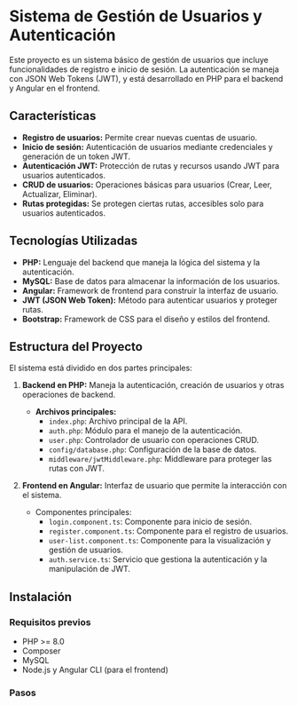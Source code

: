 # Sistema de Gestión de Usuarios y Autenticación

Este proyecto es un sistema básico de gestión de usuarios que incluye funcionalidades de registro e inicio de sesión. La autenticación se maneja con JSON Web Tokens (JWT), y está desarrollado en PHP para el backend y Angular en el frontend.

## Características

- **Registro de usuarios:** Permite crear nuevas cuentas de usuario.
- **Inicio de sesión:** Autenticación de usuarios mediante credenciales y generación de un token JWT.
- **Autenticación JWT:** Protección de rutas y recursos usando JWT para usuarios autenticados.
- **CRUD de usuarios:** Operaciones básicas para usuarios (Crear, Leer, Actualizar, Eliminar).
- **Rutas protegidas:** Se protegen ciertas rutas, accesibles solo para usuarios autenticados.

## Tecnologías Utilizadas

- **PHP:** Lenguaje del backend que maneja la lógica del sistema y la autenticación.
- **MySQL:** Base de datos para almacenar la información de los usuarios.
- **Angular:** Framework de frontend para construir la interfaz de usuario.
- **JWT (JSON Web Token):** Método para autenticar usuarios y proteger rutas.
- **Bootstrap:** Framework de CSS para el diseño y estilos del frontend.

## Estructura del Proyecto

El sistema está dividido en dos partes principales:

1. **Backend en PHP:** Maneja la autenticación, creación de usuarios y otras operaciones de backend.
   - **Archivos principales:**
     - `index.php`: Archivo principal de la API.
     - `auth.php`: Módulo para el manejo de la autenticación.
     - `user.php`: Controlador de usuario con operaciones CRUD.
     - `config/database.php`: Configuración de la base de datos.
     - `middleware/jwtMiddleware.php`: Middleware para proteger las rutas con JWT.

2. **Frontend en Angular:** Interfaz de usuario que permite la interacción con el sistema.
   - Componentes principales:
     - `login.component.ts`: Componente para inicio de sesión.
     - `register.component.ts`: Componente para el registro de usuarios.
     - `user-list.component.ts`: Componente para la visualización y gestión de usuarios.
     - `auth.service.ts`: Servicio que gestiona la autenticación y la manipulación de JWT.

## Instalación

### Requisitos previos
- PHP >= 8.0
- Composer
- MySQL
- Node.js y Angular CLI (para el frontend)

### Pasos

